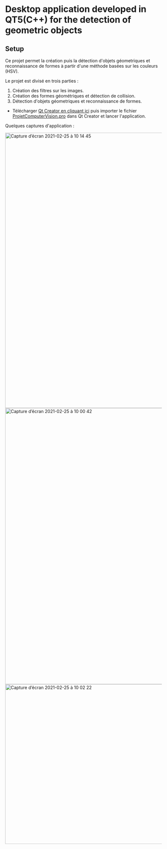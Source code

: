 # Desktop application developed in QT5(C++) for the detection of geometric objects
##                             Setup

Ce projet permet la création puis la détection d'objets géometriques et reconnaissance de formes à partir d'une méthode basées sur les couleurs (HSV).

Le projet est divisé en trois parties :

  1. Création des filtres sur les images.
  2. Création des formes géométriques et détection de collision.
  3. Détection d'objets géometriques et reconnaissance de formes.

* Télécharger [Qt Creator en cliquant ici](https://www.qt.io/product/development-tools) puis importer le fichier [ProjetComputerVision.pro](https://github.com/WalidKhelifa/Geometric-shape-detection/blob/main/ProjetComputerVision.pro) dans Qt Creator et lancer l'application.


Quelques captures d'application :


<img width="884" alt="Capture d’écran 2021-02-25 à 10 14 45" src="https://user-images.githubusercontent.com/56236244/116021240-b6812700-a63f-11eb-87f9-4d8ab60b30ea.png">
<img width="887" alt="Capture d’écran 2021-02-25 à 10 00 42" src="https://user-images.githubusercontent.com/56236244/116021248-b97c1780-a63f-11eb-9e6b-a4f73a63aa0e.png">
<img width="513" alt="Capture d’écran 2021-02-25 à 10 02 22" src="https://user-      images.githubusercontent.com/56236244/116021515-3d360400-a640-11eb-9c4d-48f6ce42096e.png">


